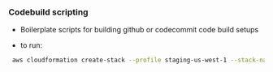 ### Codebuild scripting
* Boilerplate scripts for building github or codecommit code build setups


* to run:
```bash
 aws cloudformation create-stack --profile staging-us-west-1 --stack-name TestCodeBuild --template-body file://github_build.yaml --parameters file://parameters.json --capabilities CAPABILITY_IAM
```